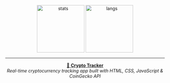 <p align="center">
  <img src="https://github-readme-stats.vercel.app/api?username=pargat-apps&show_icons=true&theme=tokyonight" alt="stats" height="150"/>
  <img src="https://github-readme-stats.vercel.app/api/top-langs/?username=pargat-apps&layout=compact&theme=tokyonight" alt="langs" height="150"/>
</p>

---

<p align="center">
  <a href="https://pargat-apps.github.io/crypto-tracker/">
    🔗 <b>Crypto Tracker</b>
  </a>  
  <br>
  <i>Real-time cryptocurrency tracking app built with HTML, CSS, JavaScript & CoinGecko API</i>
</p>
